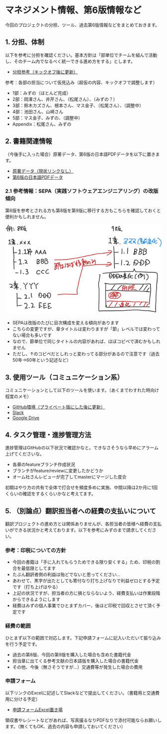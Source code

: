 # マネジメント情報、第6版情報など

今回のプロジェクトの分担、ツール、過去第6版情報などをまとめておきます。

## 1. 分担、体制

以下を参考に分担を確認ください。基本方針は「部単位でチームを組んで活動し、そのチーム内でなるべく統一できる進め方をする」とします。

- [分担参考（キックオフ後に更新）](https://docs.google.com/spreadsheets/d/1y0pnQ1dw7dsS9S-NleFppV7_rzgG-F4O/edit#gid=1267732646)

参考：各部の担当について仮見込み（超仮の内容、キックオフで調整します）

- 1部：みずの（ほとんど完成）
- 2部：岡澤さん、井芹さん、（松尾さん）、（みずの？）
- 3部：鈴木カズさん、根本さん、マス金子、（松尾さん）、（調整中）
- 4部：池田さん、山崎さん
- 5部：マス金子、みずの、（調整中）
- Appendix：松尾さん、みずの


## 2. 書籍関連情報

（今後手に入った場合）原著データ、第6版の日本語PDFデータを以下に置きます。

- [原著データ（現状リンクなし）](http)
- [第6版の日本語PDFデータ](https://drive.google.com/drive/folders/1PqOO8_2QOH2vWtB-ijhwSyVO7A5_CQ39)

### 2.1 参考情報：SEPA（実践ソフトウェアエンジニアリング）の改版傾向

第6版を参考とされる方も第8版を第9版に移行する方もこちらを確認しておくと便利かもしれません。

![SEPA改版イメージ](./sepadata.jpg)

- SEPAは改版のたびに目次構成を変える傾向があります
- こちらの変更ですが、章タイトルは変わりますが「節」レベルでは変わってない場合も多いです
- なので、節単位で同じタイトルの内容があれば、ほぼコピペで済むかもしれません
- ただし、↑のコピペだとしれっと変わってる部分があるので注意です（過去50年→60年という記述など）


## 3. 使用ツール（コミュニケーション系）

コミュニケーションとして以下のツールを使います。（あくまでわすれた時向け程度のメモ）

- [GitHub環境（プライベート版にした後に更新）](https://github.com/mizunori/sepa_tmp)
- [Slack](https://sepa-trans.slack.com)
- [Google Drive](https://drive.google.com/drive/folders/1icfVZFjA3yQT7D1YscOCJ_8BY9SpCEyQ)


## 4. タスク管理・進捗管理方法

進捗管理はGitHubの以下状況で確認かなと。できなさそうなら早めにアラーム上げてくださいな。

- 各章のfeatureブランチ作成状況
- ブランチがfeature/reviewに変更したかどうか
- オーム社さんレビューが完了してmasterにマージした度合

初期はやり方の共有で全体で打合せを頻度多めに実施、中間以降は2か月に1回くらいの確認をするくらいかなと考えてます。


## 5. （別論点）翻訳担当者への経費の支払いについて

翻訳プロジェクトの進め方とは関係ありませんが、各担当者の皆様へ経費の支払いができる状況かと考えております。以下を参考にみずのまで請求してください。

### 参考：印税についての方針

- 今回の書籍は「手に入れてもらうためできる限り安くする」ため、印税の割合を最低限としてます
- たぶん翻訳者側の利益は殆どでないと思ってください…
- あわせて、黒字が出たとしても寄付なり打ち上げなりで利益ゼロとする予定です（打ち上げはやる）
- 上記の状況ですが、担当者の方に損とならないよう、経費支払いは作業段階からできるようにします
- 経費はみずの個人事業でひとまずカバー、後ほど印税で回収とさせて頂く予定です

### 経費の範囲

ひとまず以下の範囲で対応します。下記申請フォームに記入いただいて振り込みを行う予定です。

- 過去の第8版、今回の第9版を購入した場合も含めた書籍代金
- 担当章に出てくる参考文献の日本語版を購入した場合の書籍代金
- その他、今後（無さそうですが…）交通費等が発生した場合の費用

### 申請フォーム

以下リンクのExcelに記述してSlackなどで提出してください。（書籍用と交通費用に分ける予定）
- [申請フォームExcel置き場](https://drive.google.com/drive/folders/1x3SOd2pa2QsWHYNkljfEPzMvWEGZZvwD)

領収書やレシートなどがあれば、写真撮るなりPDFなりで添付可能ならお願いします。（無くてもOK、過去の内容も申請しておいてください）

